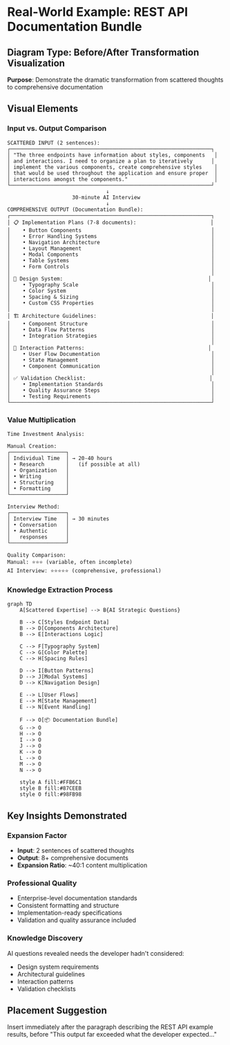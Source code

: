 # Real-World Example: REST API Documentation Bundle

## Diagram Type: Before/After Transformation Visualization
**Purpose**: Demonstrate the dramatic transformation from scattered thoughts to comprehensive documentation

## Visual Elements

### Input vs. Output Comparison

```
SCATTERED INPUT (2 sentences):
┌─────────────────────────────────────────────────────────────────┐
│ "The three endpoints have information about styles, components   │
│ and interactions. I need to organize a plan to iteratively      │
│ implement the various components, create comprehensive styles    │
│ that would be used throughout the application and ensure proper  │
│ interactions amongst the components."                            │
└─────────────────────────────────────────────────────────────────┘
                                ↓
                     30-minute AI Interview
                                ↓
COMPREHENSIVE OUTPUT (Documentation Bundle):
┌─────────────────────────────────────────────────────────────────┐
│ 📋 Implementation Plans (7-8 documents):                        │
│    • Button Components                                          │
│    • Error Handling Systems                                     │
│    • Navigation Architecture                                    │
│    • Layout Management                                          │
│    • Modal Components                                           │
│    • Table Systems                                              │
│    • Form Controls                                              │
│                                                                 │
│ 🎨 Design System:                                               │
│    • Typography Scale                                           │
│    • Color System                                               │
│    • Spacing & Sizing                                           │
│    • Custom CSS Properties                                      │
│                                                                 │
│ 🏗️ Architecture Guidelines:                                     │
│    • Component Structure                                        │
│    • Data Flow Patterns                                         │
│    • Integration Strategies                                     │
│                                                                 │
│ 🔄 Interaction Patterns:                                        │
│    • User Flow Documentation                                    │
│    • State Management                                           │
│    • Component Communication                                    │
│                                                                 │
│ ✅ Validation Checklist:                                        │
│    • Implementation Standards                                   │
│    • Quality Assurance Steps                                    │
│    • Testing Requirements                                       │
└─────────────────────────────────────────────────────────────────┘
```

### Value Multiplication

```
Time Investment Analysis:

Manual Creation:
┌──────────────────┐
│ Individual Time  │ → 20-40 hours
│ • Research       │   (if possible at all)
│ • Organization   │
│ • Writing        │
│ • Structuring    │
│ • Formatting     │
└──────────────────┘

Interview Method:
┌──────────────────┐
│ Interview Time   │ → 30 minutes
│ • Conversation   │
│ • Authentic      │
│   responses      │
└──────────────────┘

Quality Comparison:
Manual: ⭐⭐⭐ (variable, often incomplete)
AI Interview: ⭐⭐⭐⭐⭐ (comprehensive, professional)
```

### Knowledge Extraction Process

```mermaid
graph TD
    A[Scattered Expertise] --> B{AI Strategic Questions}
    
    B --> C[Styles Endpoint Data]
    B --> D[Components Architecture] 
    B --> E[Interactions Logic]
    
    C --> F[Typography System]
    C --> G[Color Palette]
    C --> H[Spacing Rules]
    
    D --> I[Button Patterns]
    D --> J[Modal Systems]
    D --> K[Navigation Design]
    
    E --> L[User Flows]
    E --> M[State Management]
    E --> N[Event Handling]
    
    F --> O[📦 Documentation Bundle]
    G --> O
    H --> O
    I --> O
    J --> O
    K --> O
    L --> O
    M --> O
    N --> O
    
    style A fill:#FFB6C1
    style B fill:#87CEEB
    style O fill:#98FB98
```

## Key Insights Demonstrated

### Expansion Factor
- **Input**: 2 sentences of scattered thoughts
- **Output**: 8+ comprehensive documents
- **Expansion Ratio**: ~40:1 content multiplication

### Professional Quality
- Enterprise-level documentation standards
- Consistent formatting and structure
- Implementation-ready specifications
- Validation and quality assurance included

### Knowledge Discovery
AI questions revealed needs the developer hadn't considered:
- Design system requirements
- Architectural guidelines
- Interaction patterns
- Validation checklists

## Placement Suggestion
Insert immediately after the paragraph describing the REST API example results, before "This output far exceeded what the developer expected..."
